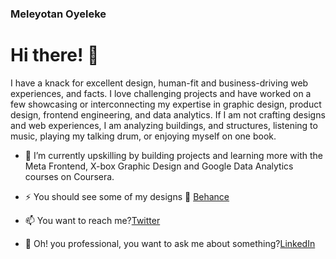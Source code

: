 ### Meleyotan Oyeleke

<!--
**Meleyotan/Meleyotan** is a ✨ _special_ ✨ repository because its `README.md` (this file) appears on your GitHub profile.

Here are some ideas to get you started:

- 🔭 I’m currently working on ...
- 🌱 I’m currently learning ...
- 👯 I’m looking to collaborate on ...
- 🤔 I’m looking for help with ...
- 💬 Ask me about ...
- 📫 How to reach me: ...
- 😄 Pronouns: ...
- ⚡ Fun fact: ...
-->

# Hi there! 👋
<p> I have a knack for excellent design, human-fit and business-driving web experiences, and facts. I love challenging projects and have worked on a few showcasing or interconnecting my expertise in graphic design, product design, frontend engineering, and data analytics.
If I am not crafting designs and web experiences, I am analyzing buildings, and structures, listening to music, playing my talking drum, or enjoying myself on one book.

- 🌱 I’m currently upskilling by building projects and learning more with the Meta Frontend, X-box Graphic Design and Google Data Analytics courses on Coursera.

- ⚡ You should see some of my designs 🔗 <a href="https://behance.net/oyelekemeleyot">Behance</a>

- 📫 You want to reach me?<a href="http://twitter.com/MeleyotanO">Twitter</a>
  
- 💬 Oh! you professional, you want to ask me about something?<a href="http://linkedin.com/meleyotan%20oyeleke">LinkedIn</a>


